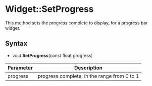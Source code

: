 # Widget::SetProgress #

This method sets the progress complete to display, for a progress bar widget.

## Syntax ##
- void **SetProgress**(const float progress)

| Parameter | Description |
| --- | --- |
| progress | progress complete, in the range from 0 to 1 |